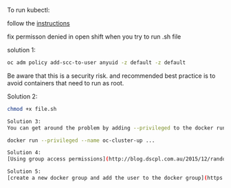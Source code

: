To run kubectl:

follow the [instructions](https://minikube.sigs.k8s.io/docs/start/)


fix permisson denied in open shift when you try to run .sh file

solution 1:
```bash
oc adm policy add-scc-to-user anyuid -z default -z default
```
Be aware that this is a security risk. and recommended best practice is to avoid containers that need to run as root.

Solution 2:
```bash
chmod +x file.sh

Solution 3:
You can get around the problem by adding --privileged to the docker run call, e.g.

docker run --privileged --name oc-cluster-up ...

Solution 4:
[Using group access permissions](http://blog.dscpl.com.au/2015/12/random-user-ids-when-running-docker.html)

Solution 5:
[create a new docker group and add the user to the docker group](https://github.com/rhtconsulting/rhc-ose/blob/7afca118f1f883200d5867bfc11785d1dcba1440/docker/openstack-client-rhel/README.md)